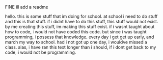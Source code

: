 FINE ill add a readme

hello. this is some stuff that im doing for school.
at school i need to do stuff and this is that stuff.
if i didnt have to do this stuff,
this stuff would not exist.
by me creating this stuff,
im making this stuff exist.
if i wasnt taught about how to code,
i would not have coded this code.
but since i was taught programming,
i possess that knowledge.
every day i get get up early,
and march my way to school.
had i not got up one day,
i wouldve missed a class.
alas, i have ran this text
longer than i should,
if i dont get back to my code,
i would not be programming.
